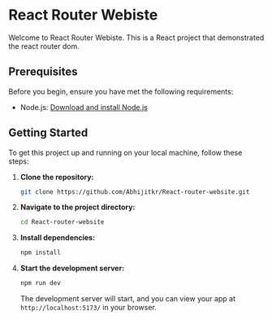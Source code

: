 # React Router Webiste

Welcome to React Router Webiste. This is a React project that demonstrated the react router dom.

## Prerequisites

Before you begin, ensure you have met the following requirements:

- Node.js: [Download and install Node.js](https://nodejs.org/)

## Getting Started

To get this project up and running on your local machine, follow these steps:

1. **Clone the repository:**

   ```bash
   git clone https://github.com/Abhijitkr/React-router-website.git
   ```

2. **Navigate to the project directory:**

   ```bash
   cd React-router-website
   ```

3. **Install dependencies:**

   ```bash
   npm install
   ```

4. **Start the development server:**

   ```bash
   npm run dev
   ```

   The development server will start, and you can view your app at `http://localhost:5173/` in your browser.
